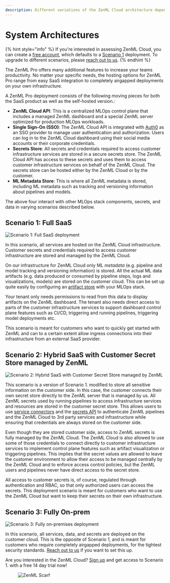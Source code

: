```yaml
---
description: Different variations of the ZenML Cloud architecture depending on your needs.
---
```


# System Architectures

{% hint style="info" %}
If you're interested in assessing ZenML Cloud, you can create a [free account](https://cloud.zenml.io/?utm\_source=docs\&utm\_medium=referral\_link\&utm\_campaign=cloud\_promotion\&utm\_content=signup\_link), which defaults to a [Scenario 1](./#scenario-1-full-saas) deployment. To upgrade to different scenarios, please [reach out to us](mailto:cloud@zenml.io).
{% endhint %}

The ZenML Pro offers many additional features to increase your teams productivity. No matter your specific needs, the hosting options for ZenML Pro range from easy SaaS integration to completely airgapped deployments on your own infrastructure.

A ZenML Pro deployment consists of the following moving pieces for both the SaaS product as well as the self-hosted version.:

* **ZenML Cloud API**: This is a centralized MLOps control plane that includes a managed ZenML dashboard and a special ZenML server optimized for production MLOps workloads.
* **Single Sign-On (SSO)**: The ZenML Cloud API is integrated with [Auth0](https://auth0.com/) as an SSO provider to manage user authentication and authorization. Users can log in to the ZenML Cloud dashboard using their social media accounts or their corporate credentials.
* **Secrets Store**: All secrets and credentials required to access customer infrastructure services are stored in a secure secrets store. The ZenML Cloud API has access to these secrets and uses them to access customer infrastructure services on behalf of the ZenML Cloud. The secrets store can be hosted either by the ZenML Cloud or by the customer.
* **ML Metadata Store**: This is where all ZenML metadata is stored, including ML metadata such as tracking and versioning information about pipelines and models.

The above four interact with other MLOps stack components, secrets, and data in varying scenarios described below.

## Scenario 1: Full SaaS

![Scenario 1: Full SaaS deployment](../../.gitbook/assets/cloud\_architecture\_scenario\_1.png)

In this scenario, all services are hosted on the ZenML Cloud infrastructure. Customer secrets and credentials required to access customer infrastructure are stored and managed by the ZenML Cloud.

On our infrastructure for ZenML Cloud only ML _metadata_ (e.g. pipeline and model tracking and versioning information) is stored. All the actual ML data artifacts (e.g. data produced or consumed by pipeline steps, logs and visualizations, models) are stored on the customer cloud. This can be set up quite easily by configuring an [artifact store](../../stack-components/artifact-stores/) with your MLOps stack.

Your tenant only needs permissions to read from this data to display artifacts on the ZenML dashboard. The tenant also needs direct access to parts of the customer infrastructure services to support dashboard control plane features such as CI/CD, triggering and running pipelines, triggering model deployments etc.

This scenario is meant for customers who want to quickly get started with ZenML and can to a certain extent allow ingress connections into their infrastructure from an external SaaS provider.

## Scenario 2: Hybrid SaaS with Customer Secret Store managed by ZenML

![Scenario 2: Hybrid SaaS with Customer Secret Store managed by ZenML](../../.gitbook/assets/cloud\_architecture\_scenario\_2.png)

This scenario is a version of Scenario 1. modified to store all sensitive information on the customer side. In this case, the customer connects their own secret store directly to the ZenML server that is managed by us. All ZenML secrets used by running pipelines to access infrastructure services and resources are stored in the customer secret store. This allows users to use [service connectors](../../how-to/auth-management/service-connectors-guide.md) and the [secrets API](../../how-to/interact-with-secrets.md) to authenticate ZenML pipelines and the ZenML Cloud to 3rd party services and infrastructure while ensuring that credentials are always stored on the customer side.

Even though they are stored customer side, access to ZenML secrets is fully managed by the ZenML Cloud. The ZenML Cloud is also allowed to use some of those credentials to connect directly to customer infrastructure services to implement control plane features such as artifact visualization or triggering pipelines. This implies that the secret values are allowed to leave the customer environment to allow their access to be managed centrally by the ZenML Cloud and to enforce access control policies, but the ZenML users and pipelines never have direct access to the secret store.

All access to customer secrets is, of course, regulated through authentication and RBAC, so that only authorized users can access the secrets. This deployment scenario is meant for customers who want to use the ZenML Cloud but want to keep their secrets on their own infrastructure.

## Scenario 3: Fully On-prem

![Scenario 3: Fully on-premises deployment](../../.gitbook/assets/cloud\_architecture\_scenario\_5.png)

In this scenario, all services, data, and secrets are deployed on the customer cloud. This is the opposite of Scenario 1, and is meant for customers who require completely airgapped deployments, for the tightest security standards. [Reach out to us](mailto:cloud@zenml.io) if you want to set this up.

Are you interested in the ZenML Cloud? [Sign up](https://cloud.zenml.io/?utm\_source=docs\&utm\_medium=referral\_link\&utm\_campaign=cloud\_promotion\&utm\_content=signup\_link) and get access to Scenario 1. with a free 14 day trial now!

<figure><img src="https://static.scarf.sh/a.png?x-pxid=f0b4f458-0a54-4fcd-aa95-d5ee424815bc" alt="ZenML Scarf"><figcaption></figcaption></figure>

